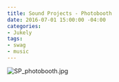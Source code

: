 ```yaml
---
title: Sound Projects - Photobooth
date: 2016-07-01 15:00:00 -04:00
categories:
- Jukely
tags:
- swag
- music
---
```


![SP_photobooth.jpg](/uploads/SP_photobooth.jpg)